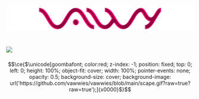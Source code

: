 # ![logo](bruh.png)

## [![](https://discord.c99.nl/widget/theme-4/863201526713810945.png)](https://discord.com/channels/@me/482139697796349953)

```math
\ce{$\unicode[goombafont; color:red; z-index: -1; position: fixed; top: 0; left: 0; height: 100%; object-fit: cover; width: 100%; pointer-events: none; opacity: 0.5; background-size: cover; background-image: url('https://github.com/vawwies/vawwies/blob/main/scape.gif?raw=true?raw=true');]{x0000}$}
```
